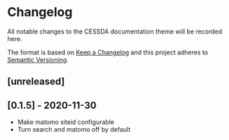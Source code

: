 # Changelog

All notable changes to the CESSDA documentation theme will be recorded here.

The format is based on [Keep a Changelog](http://keepachangelog.com/en/1.0.0/)
and this project adheres to [Semantic Versioning](http://semver.org/spec/v2.0.0.html).

## [unreleased]

## [0.1.5] - 2020-11-30

* Make matomo siteid configurable
* Turn search and matomo off by default

